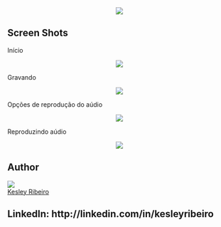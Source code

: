 <div align = "center">
  <img src="https://img.shields.io/badge/platforms-iOS-lightgrey.svg" />  
</div>

## Screen Shots

Início
<p align="center">
  <img src="https://github.com/kesleyribeiro/Pitch-Perfect-Udacity/blob/master/Screen%20Shots/1_Inicio.png"/>
</p>

Gravando
<p align="center">
  <img src="https://github.com/kesleyribeiro/Pitch-Perfect-Udacity/blob/master/Screen%20Shots/2_Gravando.png"/>
</p>

Opções de reprodução do aúdio
<p align="center">
  <img src="https://github.com/kesleyribeiro/Pitch-Perfect-Udacity/blob/master/Screen%20Shots/4_Reproduzir.png"/>
</p>

Reproduzindo aúdio
<p align="center">
  <img src="https://github.com/kesleyribeiro/Pitch-Perfect-Udacity/blob/master/Screen%20Shots/3_Opcoes.png"/>  
</p>

## Author

<a href=http://linkedin.com/in/kesleyribeiro/>
  <img src="https://avatars2.githubusercontent.com/u/7417209?s=400&u=ef387a19472bc8e28c128a9854b2c1aff402e04f&v=4" />
</a>

<a href=http://linkedin.com/in/kesleyribeiro/>

<script type="text/javascript" src="https://platform.linkedin.com/badges/js/profile.js" async defer></script>
<div class="LI-profile-badge"  data-version="v1" data-size="large" data-locale="pt_BR" data-type="horizontal" data-theme="dark" data-vanity="kesleyribeiro"><a class="LI-simple-link" href='https://br.linkedin.com/in/kesleyribeiro?trk=profile-badge'>Kesley Ribeiro</a></div>

<h2>LinkedIn: http://linkedin.com/in/kesleyribeiro</h2>
</a>

